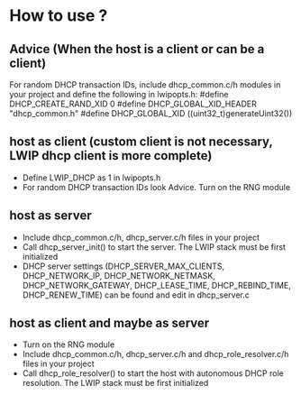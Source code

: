 # How to use ?

## Advice (When the host is a client or can be a client)
For random DHCP transaction IDs, include dhcp_common.c/h modules in your project and define the following in lwipopts.h:
    #define DHCP_CREATE_RAND_XID 0
    #define DHCP_GLOBAL_XID_HEADER "dhcp_common.h"
    #define DHCP_GLOBAL_XID ((uint32_t)generateUint32())

## host as client (custom client is not necessary, LWIP dhcp client is more complete)
- Define LWIP_DHCP as 1 in lwipopts.h
- For random DHCP transaction IDs look Advice. Turn on the RNG module

## host as server
- Include dhcp_common.c/h, dhcp_server.c/h files in your project
- Call dhcp_server_init() to start the server. The LWIP stack must be first initialized
- DHCP server settings (DHCP_SERVER_MAX_CLIENTS, DHCP_NETWORK_IP, DHCP_NETWORK_NETMASK, DHCP_NETWORK_GATEWAY, DHCP_LEASE_TIME, DHCP_REBIND_TIME, DHCP_RENEW_TIME) can be found and edit in dhcp_server.c

## host as client and maybe as server
- Turn on the RNG module
- Include dhcp_common.c/h, dhcp_server.c/h and dhcp_role_resolver.c/h files in your project
- Call dhcp_role_resolver() to start the host with autonomous DHCP role resolution. The LWIP stack must be first initialized